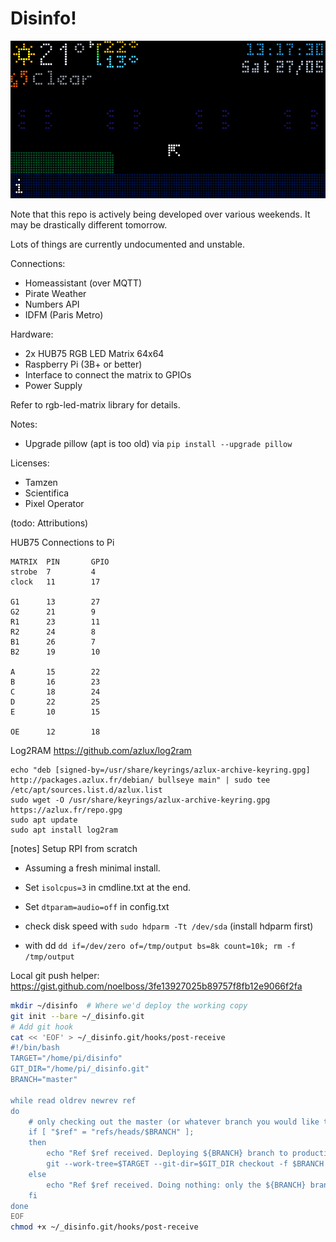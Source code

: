 # Disinfo!

![Simulated Info Demo](assets/disinfo-export.gif)

Note that this repo is actively being developed over various weekends. It may be drastically different tomorrow.

Lots of things are currently undocumented and unstable.

Connections:

- Homeassistant (over MQTT)
- Pirate Weather
- Numbers API
- IDFM (Paris Metro)

Hardware:

- 2x HUB75 RGB LED Matrix 64x64
- Raspberry Pi (3B+ or better)
- Interface to connect the matrix to GPIOs
- Power Supply

Refer to rgb-led-matrix library for details.

Notes:

- Upgrade pillow (apt is too old) via `pip install --upgrade pillow`


Licenses:

- Tamzen
- Scientifica
- Pixel Operator

(todo: Attributions)


HUB75 Connections to Pi

```
MATRIX  PIN       GPIO
strobe  7         4
clock   11        17

G1      13        27
G2      21        9
R1      23        11
R2      24        8
B1      26        7
B2      19        10

A       15        22
B       16        23
C       18        24
D       22        25
E       10        15

OE      12        18
```


Log2RAM
https://github.com/azlux/log2ram
```
echo "deb [signed-by=/usr/share/keyrings/azlux-archive-keyring.gpg] http://packages.azlux.fr/debian/ bullseye main" | sudo tee /etc/apt/sources.list.d/azlux.list
sudo wget -O /usr/share/keyrings/azlux-archive-keyring.gpg  https://azlux.fr/repo.gpg
sudo apt update
sudo apt install log2ram
```


[notes] Setup RPI from scratch

- Assuming a fresh minimal install.
- Set `isolcpus=3` in cmdline.txt at the end.
- Set `dtparam=audio=off` in config.txt


- check disk speed with `sudo hdparm -Tt /dev/sda` (install hdparm first)
- with dd `dd if=/dev/zero of=/tmp/output bs=8k count=10k; rm -f /tmp/output`

Local git push helper:
https://gist.github.com/noelboss/3fe13927025b89757f8fb12e9066f2fa

```bash
mkdir ~/disinfo  # Where we'd deploy the working copy
git init --bare ~/_disinfo.git
# Add git hook
cat << 'EOF' > ~/_disinfo.git/hooks/post-receive
#!/bin/bash
TARGET="/home/pi/disinfo"
GIT_DIR="/home/pi/_disinfo.git"
BRANCH="master"

while read oldrev newrev ref
do
	# only checking out the master (or whatever branch you would like to deploy)
	if [ "$ref" = "refs/heads/$BRANCH" ];
	then
		echo "Ref $ref received. Deploying ${BRANCH} branch to production..."
		git --work-tree=$TARGET --git-dir=$GIT_DIR checkout -f $BRANCH
	else
		echo "Ref $ref received. Doing nothing: only the ${BRANCH} branch may be deployed on this server."
	fi
done
EOF
chmod +x ~/_disinfo.git/hooks/post-receive

```
